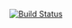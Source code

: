 [![Build Status](https://travis-ci.org/lppzaz/settings-bill-expressjs.svg?branch=gh-pages)](https://travis-ci.org/lppzaz/settings-bill-expressjs)